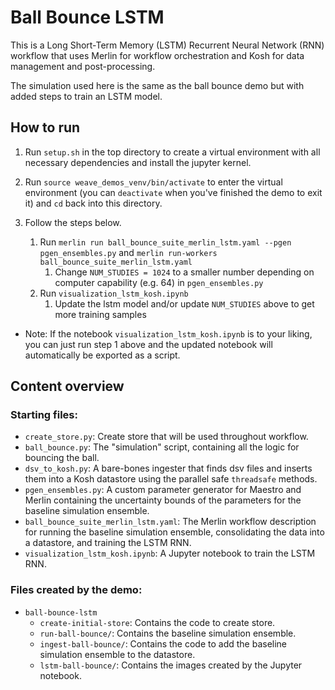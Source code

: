 # Ball Bounce LSTM

This is a Long Short-Term Memory (LSTM) Recurrent Neural Network (RNN) workflow that uses Merlin for workflow orchestration and Kosh for data management and post-processing.

The simulation used here is the same as the ball bounce demo but with added steps to train an LSTM model.

## How to run

1. Run `setup.sh` in the top directory to create a virtual environment with all necessary dependencies and install the jupyter kernel.

2. Run `source weave_demos_venv/bin/activate` to enter the virtual environment (you can `deactivate` when you've finished the demo to exit it) and `cd` back into this directory.

3. Follow the steps below.
   1. Run `merlin run ball_bounce_suite_merlin_lstm.yaml --pgen pgen_ensembles.py` and `merlin run-workers ball_bounce_suite_merlin_lstm.yaml`
      1. Change `NUM_STUDIES = 1024` to a smaller number depending on computer capability  (e.g. 64) in `pgen_ensembles.py`
   2. Run `visualization_lstm_kosh.ipynb`
      1. Update the lstm model and/or update `NUM_STUDIES` above to get more training samples

  * Note: If the notebook `visualization_lstm_kosh.ipynb` is to your liking, you can just run step 1 above and the updated notebook will automatically be exported as a script.

## Content overview

### Starting files:

- `create_store.py`: Create store that will be used throughout workflow.
- `ball_bounce.py`: The "simulation" script, containing all the logic for bouncing the ball.
- `dsv_to_kosh.py`: A bare-bones ingester that finds dsv files and inserts them into a Kosh datastore using the parallel safe `threadsafe` methods.
- `pgen_ensembles.py`: A custom parameter generator for Maestro and Merlin containing the uncertainty bounds of the parameters for the baseline simulation ensemble.
- `ball_bounce_suite_merlin_lstm.yaml`: The Merlin workflow description for running the baseline simulation ensemble, consolidating the data into a datastore, and training the LSTM RNN.
- `visualization_lstm_kosh.ipynb`: A Jupyter notebook to train the LSTM RNN.

### Files created by the demo:

- `ball-bounce-lstm`
  - `create-initial-store`: Contains the code to create store.
  - `run-ball-bounce/`: Contains the baseline simulation ensemble.
  - `ingest-ball-bounce/`: Contains the code to add the baseline simulation ensemble to the datastore.
  - `lstm-ball-bounce/`: Contains the images created by the Jupyter notebook.